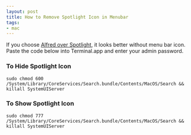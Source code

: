 ```yaml
---
layout: post
title: How to Remove Spotlight Icon in Menubar
tags:
- mac
---
```


If you choose [Alfred over Spotlight](http://sayzlim.net/alfred-app-vs-spotlight "Alfred App vs Spotlight - Sayz Lim"), it looks better without menu bar icon. Paste the code below into Terminal.app and enter your admin password.

### To Hide Spotlight Icon

    sudo chmod 600 /System/Library/CoreServices/Search.bundle/Contents/MacOS/Search && killall SystemUIServer

### To Show Spotlight Icon

	sudo chmod 777 /System/Library/CoreServices/Search.bundle/Contents/MacOS/Search && killall SystemUIServer

